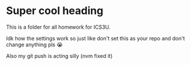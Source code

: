 # Super cool heading
This is a folder for all homework for ICS3U.

Idk how the settings work so just like don't set this as your repo and don't change anything pls 😭

Also my git push is acting silly (nvm fixed it)
